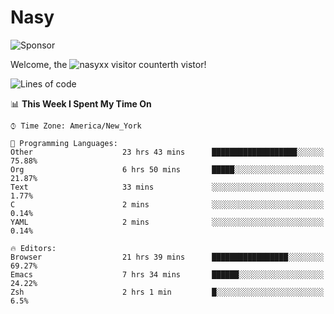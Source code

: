 # Nasy

<!--
<p align="center">
<img height="200" src="https://github-readme-stats.vercel.app/api?username=nasyxx&count_private=true&show_icons=true&theme=dracula&include_all_commits=true"/>
<img height="200" src="https://github-readme-stats.vercel.app/api/top-langs/?username=nasyxx&theme=dracula&hide=html,jupyter+notebook&count_private=true&show_icons=true"/>
</p>

  
----------------
-->

![Sponsor](https://img.shields.io/static/v1.svg?label=Sponsor&message=%E2%9D%A4&logo=GitHub&style=flat&color=pink)
 
Welcome, the ![nasyxx visitor counter](https://count.getloli.com/get/@nasyxx?theme=rule34)th vistor!
 
<!--START_SECTION:waka-->
![Lines of code](https://img.shields.io/badge/From%20Hello%20World%20I%27ve%20Written-600238%20lines%20of%20code-blue)

📊 **This Week I Spent My Time On** 

```text
⌚︎ Time Zone: America/New_York

💬 Programming Languages: 
Other                    23 hrs 43 mins      ███████████████████░░░░░░   75.88% 
Org                      6 hrs 50 mins       █████░░░░░░░░░░░░░░░░░░░░   21.87% 
Text                     33 mins             ░░░░░░░░░░░░░░░░░░░░░░░░░   1.77% 
C                        2 mins              ░░░░░░░░░░░░░░░░░░░░░░░░░   0.14% 
YAML                     2 mins              ░░░░░░░░░░░░░░░░░░░░░░░░░   0.14%

🔥 Editors: 
Browser                  21 hrs 39 mins      █████████████████░░░░░░░░   69.27% 
Emacs                    7 hrs 34 mins       ██████░░░░░░░░░░░░░░░░░░░   24.22% 
Zsh                      2 hrs 1 min         █░░░░░░░░░░░░░░░░░░░░░░░░   6.5%

```


<!--END_SECTION:waka-->

<!-- ![visitors](https://visitor-badge.laobi.icu/badge?page_id=nasyxx.nasyxx) -->
